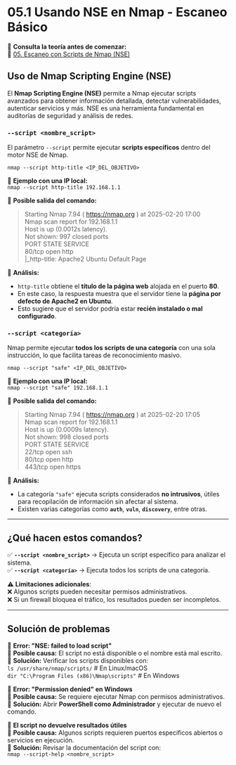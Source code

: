 # 05.1 Usando NSE en Nmap - Escaneo Básico

📖 **Consulta la teoría antes de comenzar:**  
🔗 [05. Escaneo con Scripts de Nmap (NSE)](https://courageous-tail-945.notion.site/05-Escaneo-con-Scripts-de-Nmap)

## Uso de Nmap Scripting Engine (NSE)

El **Nmap Scripting Engine (NSE)** permite a Nmap ejecutar scripts avanzados para obtener información detallada, detectar vulnerabilidades, autenticar servicios y más. NSE es una herramienta fundamental en auditorías de seguridad y análisis de redes.

### `--script <nombre_script>`

El parámetro `--script` permite ejecutar **scripts específicos** dentro del motor NSE de Nmap.

`nmap --script http-title <IP_DEL_OBJETIVO>`

📌 **Ejemplo con una IP local:**  
`nmap --script http-title 192.168.1.1`

📌 **Posible salida del comando:**  
> Starting Nmap 7.94 ( https://nmap.org ) at 2025-02-20 17:00  
> Nmap scan report for 192.168.1.1  
> Host is up (0.0012s latency).  
> Not shown: 997 closed ports  
> PORT    STATE SERVICE  
> 80/tcp  open  http  
> |_http-title: Apache2 Ubuntu Default Page  

📍 **Análisis:**  
- `http-title` obtiene el **título de la página web** alojada en el puerto **80**.  
- En este caso, la respuesta muestra que el servidor tiene la **página por defecto de Apache2 en Ubuntu**.  
- Esto sugiere que el servidor podría estar **recién instalado o mal configurado**.

### `--script <categoría>`

Nmap permite ejecutar **todos los scripts de una categoría** con una sola instrucción, lo que facilita tareas de reconocimiento masivo.

`nmap --script "safe" <IP_DEL_OBJETIVO>`

📌 **Ejemplo con una IP local:**  
`nmap --script "safe" 192.168.1.1`

📌 **Posible salida del comando:**  
> Starting Nmap 7.94 ( https://nmap.org ) at 2025-02-20 17:05  
> Nmap scan report for 192.168.1.1  
> Host is up (0.0009s latency).  
> Not shown: 998 closed ports  
> PORT    STATE SERVICE  
> 22/tcp  open  ssh  
> 80/tcp  open  http  
> 443/tcp open  https  

📍 **Análisis:**  
- La categoría `"safe"` ejecuta scripts considerados **no intrusivos**, útiles para recopilación de información sin afectar al sistema.  
- Existen varias categorías como **`auth`**, **`vuln`**, **`discovery`**, entre otras.  

---

## ¿Qué hacen estos comandos?

✅ **`--script <nombre_script>`** → Ejecuta un script específico para analizar el sistema.  
✅ **`--script <categoría>`** → Ejecuta todos los scripts de una categoría.  

⚠️ **Limitaciones adicionales**:  
❌ Algunos scripts pueden necesitar permisos administrativos.  
❌ Si un firewall bloquea el tráfico, los resultados pueden ser incompletos.  

---

## Solución de problemas

🔹 **Error: "NSE: failed to load script"**  
📌 **Posible causa:** El script no está disponible o el nombre está mal escrito.  
📌 **Solución:** Verificar los scripts disponibles con:  
`ls /usr/share/nmap/scripts/`    # En Linux/macOS  
`dir "C:\Program Files (x86)\Nmap\scripts"`   # En Windows  

🔹 **Error: "Permission denied" en Windows**  
📌 **Posible causa:** Se requiere ejecutar Nmap con permisos administrativos.  
📌 **Solución:** Abrir **PowerShell como Administrador** y ejecutar de nuevo el comando.  

🔹 **El script no devuelve resultados útiles**  
📌 **Posible causa:** Algunos scripts requieren puertos específicos abiertos o servicios en ejecución.  
📌 **Solución:** Revisar la documentación del script con:  
`nmap --script-help <nombre_script>`

